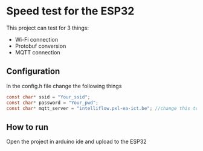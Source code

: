 # Speed test for the ESP32
This project can test for 3 things:
* Wi-Fi connection
* Protobuf conversion
* MQTT connection

## Configuration
In the config.h file change the following things
```c
const char* ssid = "Your_ssid";
const char* password = "Your_pwd";
const char* mqtt_server = "intelliflow.pxl-ea-ict.be"; //change this to your mqtt broker adress
```
## How to run
Open the project in arduino ide and upload to the ESP32
